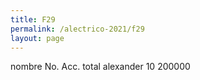 ```yaml
--- 
title: F29
permalink: /alectrico-2021/f29
layout: page
--- 
```

 <tr> <td>  nombre </td> <td align='right'>  No. Acc.  </td> <td> total </td> </tr>
 <tr>  <td> alexander </td> <td align='right'>  10 </td> <td> 200000 </td> </tr>

